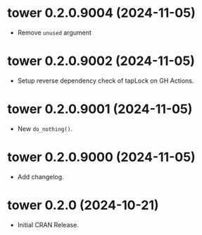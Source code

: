 <!-- NEWS.md is maintained by https://cynkra.github.io/fledge, do not edit -->

# tower 0.2.0.9004 (2024-11-05)

* Remove `unused` argument 

# tower 0.2.0.9002 (2024-11-05)

* Setup reverse dependency check of tapLock on GH Actions.

# tower 0.2.0.9001 (2024-11-05)

* New `do_nothing()`.

# tower 0.2.0.9000 (2024-11-05)

* Add changelog.

# tower 0.2.0 (2024-10-21)

* Initial CRAN Release.

